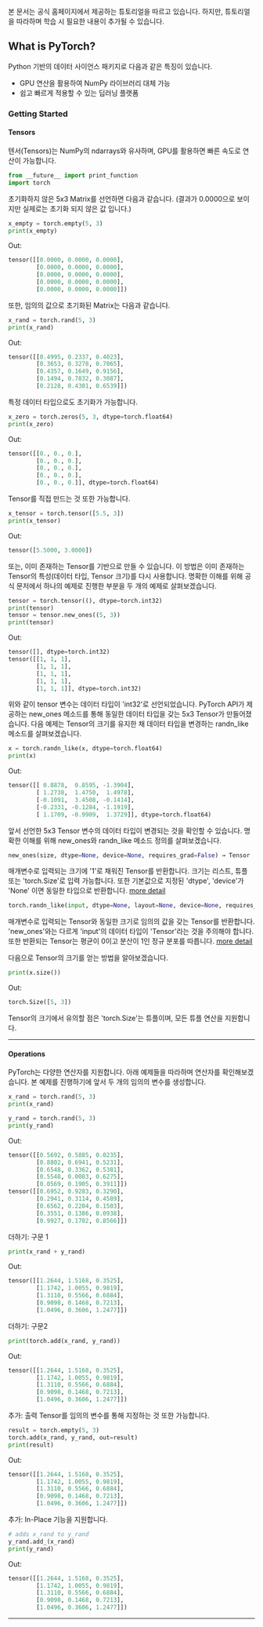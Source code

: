 본 문서는 공식 홈페이지에서 제공하는 튜토리얼을 따르고 있습니다. 하지만, 튜토리얼을 따라하며 학습 시 필요한 내용이 추가될 수 있습니다.

## What is PyTorch?

Python 기반의 데이터 사이언스 패키지로 다음과 같은 특징이 있습니다.

- GPU 연산을 활용하여 NumPy 라이브러리 대체 가능
- 쉽고 빠르게 적용할 수 있는 딥러닝 플랫폼

### Getting Started

#### Tensors

텐서(Tensors)는 NumPy의 ndarrays와 유사하며, GPU를 활용하면 빠른 속도로 연산이 가능합니다.

```python
from __future__ import print_function
import torch
```

초기화하지 않은 5x3 Matrix를 선언하면 다음과 같습니다. (결과가 0.0000으로 보이지만 실제로는 초기화 되지 않은 값 입니다.)

```python
x_empty = torch.empty(5, 3)
print(x_empty)
```
Out:
```python
tensor([[0.0000, 0.0000, 0.0000],
        [0.0000, 0.0000, 0.0000],
        [0.0000, 0.0000, 0.0000],
        [0.0000, 0.0000, 0.0000],
        [0.0000, 0.0000, 0.0000]])
```

또한, 임의의 값으로 초기화된 Matrix는 다음과 같습니다.

```python
x_rand = torch.rand(5, 3)
print(x_rand)
```

Out:

```python
tensor([[0.4995, 0.2337, 0.4023],
        [0.3653, 0.3278, 0.7065],
        [0.4357, 0.1649, 0.9156],
        [0.1494, 0.7832, 0.3087],
        [0.2128, 0.4301, 0.6539]])
```

특정 데이터 타입으로도 초기화가 가능합니다.

```python
x_zero = torch.zeros(5, 3, dtype=torch.float64)
print(x_zero)
```

Out:

```python
tensor([[0., 0., 0.],
        [0., 0., 0.],
        [0., 0., 0.],
        [0., 0., 0.],
        [0., 0., 0.]], dtype=torch.float64)
```

Tensor를 직접 만드는 것 또한 가능합니다.

```python
x_tensor = torch.tensor([5.5, 3])
print(x_tensor)
```

Out:

```python
tensor([5.5000, 3.0000])
```

또는, 이미 존재하는 Tensor를 기반으로 만들 수 있습니다. 이 방법은 이미 존재하는 Tensor의 특성(데이터 타입, Tensor 크기)를 다시 사용합니다. 명확한 이해를 위해 공식 문저에서 하나의 예제로 진행한 부분을 두 개의 예제로 살펴보겠습니다.

```python
tensor = torch.tensor((), dtype=torch.int32)
print(tensor)
tensor = tensor.new_ones((5, 3))
print(tensor)
```

Out:
```python
tensor([], dtype=torch.int32)
tensor([[1, 1, 1],
        [1, 1, 1],
        [1, 1, 1],
        [1, 1, 1],
        [1, 1, 1]], dtype=torch.int32)
```

위와 같이 tensor 변수는 데이터 타입이 'int32'로 선언되었습니다. PyTorch API가 제공하는 new_ones 메소드를 통해 동일한 데이터 타입을 갖는 5x3 Tensor가 만들어졌습니다. 다음 예제는 Tensor의 크기를 유지한 채 데이터 타입을 변경하는 randn_like 메소드를 살펴보겠습니다.

```python
x = torch.randn_like(x, dtype=torch.float64)
print(x)
```

Out:
```python
tensor([[ 0.8878,  0.8595, -1.3904],
        [ 1.2738,  1.4750,  1.4978],
        [-0.1091,  3.4508, -0.1414],
        [-0.2331, -0.1284, -1.1919],
        [ 1.1709, -0.9909,  1.3729]], dtype=torch.float64)
```

앞서 선언한 5x3 Tensor 변수의 데이터 타입이 변경되는 것을 확인할 수 있습니다. 명확한 이해를 위해 new_ones와 randn_like 메소드 정의를 살펴보겠습니다. 

```python
new_ones(size, dtype=None, device=None, requires_grad=False) → Tensor
```
매개변수로 입력되는 크기에 '1'로 채워진 Tensor를 반환합니다. 크기는 리스트, 튜플 또는 'torch.Size'로 입력 가능합니다. 또한 기본값으로 지정된 'dtype', 'device'가 'None' 이면 동일한 타입으로 반환합니다. [more detail](https://pytorch.org/docs/stable/tensors.html?highlight=new_ones#torch.Tensor.new_ones)


```python
torch.randn_like(input, dtype=None, layout=None, device=None, requires_grad=False) → Tensor
```
매개변수로 입력되는 Tensor와 동일한 크기로 임의의 값을 갖는 Tensor를 반환합니다. 'new_ones'와는 다르게 'input'의 데이터 타입이 'Tensor'라는 것을 주의해야 합니다. 또한 반환되는 Tensor는 평균이 0이고 분산이 1인 정규 분포를 따릅니다. [more detail](https://pytorch.org/docs/stable/torch.html?highlight=randn_like#torch.randn_like)

다음으로 Tensor의 크기를 얻는 방법을 알아보겠습니다.

```python
print(x.size())
```

Out:
```python
torch.Size([5, 3])
```
Tensor의 크기에서 유의할 점은 'torch.Size'는 튜플이며, 모든 튜플 연산을 지원합니다.

---
#### Operations

PyTorch는 다양한 연산자를 지원합니다. 아래 예제들을 따라하며 연산자를 확인해보겠습니다. 본 예제를 진행하기에 앞서 두 개의 임의의 변수를 생성합니다.
```python
x_rand = torch.rand(5, 3)
print(x_rand)

y_rand = torch.rand(5, 3)
print(y_rand)
```

Out:
```python
tensor([[0.5692, 0.5885, 0.0235],
        [0.8802, 0.6941, 0.5231],
        [0.6548, 0.3362, 0.5381],
        [0.5548, 0.0083, 0.6275],
        [0.0569, 0.1905, 0.3911]])
tensor([[0.6952, 0.9283, 0.3290],
        [0.2941, 0.3114, 0.4589],
        [0.6562, 0.2204, 0.1503],
        [0.3551, 0.1386, 0.0938],
        [0.9927, 0.1702, 0.8566]])
```

더하기: 구문 1
```python
print(x_rand + y_rand)
```

Out:
```python
tensor([[1.2644, 1.5168, 0.3525],
        [1.1742, 1.0055, 0.9819],
        [1.3110, 0.5566, 0.6884],
        [0.9098, 0.1468, 0.7213],
        [1.0496, 0.3606, 1.2477]])
```

더하기: 구문2
```python
print(torch.add(x_rand, y_rand))
```

Out:
```python
tensor([[1.2644, 1.5168, 0.3525],
        [1.1742, 1.0055, 0.9819],
        [1.3110, 0.5566, 0.6884],
        [0.9098, 0.1468, 0.7213],
        [1.0496, 0.3606, 1.2477]])
```

추가: 출력 Tensor를 임의의 변수를 통해 지정하는 것 또한 가능합니다.

```python
result = torch.empty(5, 3)
torch.add(x_rand, y_rand, out=result)
print(result)
```

Out:
```python
tensor([[1.2644, 1.5168, 0.3525],
        [1.1742, 1.0055, 0.9819],
        [1.3110, 0.5566, 0.6884],
        [0.9098, 0.1468, 0.7213],
        [1.0496, 0.3606, 1.2477]])
```

추가: In-Place 기능을 지원합니다.
```python
# adds x_rand to y_rand
y_rand.add_(x_rand)
print(y_rand)
```

Out:
```python
tensor([[1.2644, 1.5168, 0.3525],
        [1.1742, 1.0055, 0.9819],
        [1.3110, 0.5566, 0.6884],
        [0.9098, 0.1468, 0.7213],
        [1.0496, 0.3606, 1.2477]])
```

---
